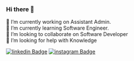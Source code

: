 
  ### Hi there 👋
  
 🔭 I’m currently working on Assistant Admin.  
🌱 I’m currently learning Software Engineer.  
 👯 I’m looking to collaborate on Software Developer  
🤔 I’m looking for help with Knowledge  


[![linkedin Badge](https://img.shields.io/badge/linkedin-%230077B5.svg?&style=for-the-badge&logo=linkedin&logoColor=white&link=https://www.linkedin.com/in/remilsonpassos/)](https://www.linkedin.com/in/remilsonpassos/) [![instagram Badge](https://img.shields.io/badge/instagram-%23E4405F.svg?&style=for-the-badge&logo=instagram&logoColor=white&link=https://instagram.com/remilsonpassos)](https://instagram.com/remilsonpassos)

